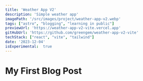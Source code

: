 ```yaml
---
title: 'Weather App V2'
description: 'Simple weather app'
imagePath: '/src/images/project/weather-app-v2.webp'
tags: ["astro", "blogging", "learning in public"]
previewUrl: 'https://weather-app-v2-vite.vercel.app'
gitHubUrl: 'https://github.com/greengem/weather-app-v2-vite'
techStack: ["react", "vite", "tailwind"]
date: '2023-12-04'
isExperimental:  true
---
```

# My First Blog Post